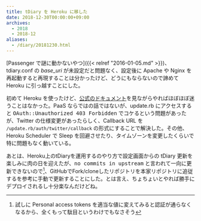 ```yaml
---
title: tDiary を Heroku に移した
date: 2018-12-30T00:00:00+09:00
archives:
  - 2018
  - 2018-12
aliases:
  - /diary/20181230.html
---
```

[Passenger で謎に動かないやつ]({{< relref "2016-01-05.md" >}})、tdiary.conf の <var>base_uri</var> が未設定だと問題なく、設定後に Apache や Nginx を再起動すると再現することは分かったけど、どうにもならないので諦めて Heroku に引っ越すことにした。

初めて Heroku を使ったけど、[公式のドキュメント](https://github.com/tdiary/tdiary-core/blob/master/doc/INSTALL-paas.md#%E5%8B%95%E3%81%8B%E3%81%97%E6%96%B9---heroku-%E3%81%AE%E5%A0%B4%E5%90%88)を見ながらやればほぼほぼ迷うことはなかった。PaaS ならではの話ではないが、update.rb にアクセスすると <samp>OAuth::Unauthorized 403 Forbidden</samp> でコケるという問題があったが、Twitter の仕様変更があったらしく、Callback URL を `/update.rb/auth/twitter/callback` の形式にすることで解決した。その他、Heroku Scheduler で Sleep を回避させたり、タイムゾーンを変更したくらいで特に問題もなく動いている。

あとは、Heroku上のtDiaryを運用するのやり方で設定画面からの tDiary 更新を楽しみに肉の日を迎えたが、<samp>no commits in upstream</samp> と言われて一向に更新できないので[^1]、GitHubでFork/cloneしたリポジトリを本家リポジトリに追従するを参考に手動で更新することにした。とは言え、ちょちょいとやれば勝手にデプロイされるし十分楽なんだけどね。

[^1]: 試しに Personal access tokens を適当な値に変えてみると認証が通らなくなるから、全くもって駄目というわけでもなさそう
